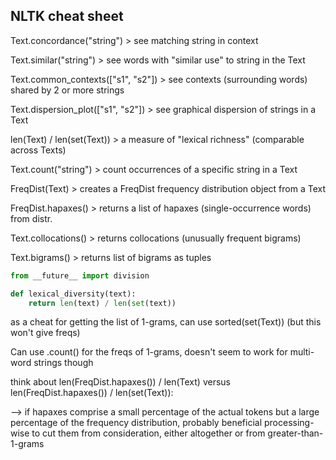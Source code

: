 ## NLTK cheat sheet

Text.concordance("string")          >   see matching string in context

Text.similar("string")              >   see words with "similar use" to string in the Text

Text.common_contexts(["s1", "s2"])  >   see contexts (surrounding words) shared by 2 or more strings

Text.dispersion_plot(["s1", "s2"])  >   see graphical dispersion of strings in a Text

len(Text) / len(set(Text))          >   a measure of "lexical richness" (comparable across Texts)

Text.count("string")                >   count occurrences of a specific string in a Text

FreqDist(Text)                      >   creates a FreqDist frequency distribution object from a Text

FreqDist.hapaxes()                  >   returns a list of hapaxes (single-occurrence words) from distr.

Text.collocations()                 >   returns collocations (unusually frequent bigrams)

Text.bigrams()                      >   returns list of bigrams as tuples







```python
from __future__ import division

def lexical_diversity(text):
    return len(text) / len(set(text))
```





<!---------------------------------------------------------------------------------------------->
as a cheat for getting the list of 1-grams, can use sorted(set(Text)) (but this won't give freqs)

Can use .count() for the freqs of 1-grams, doesn't seem to work for multi-word strings though

think about len(FreqDist.hapaxes()) / len(Text) versus len(FreqDist.hapaxes()) / len(set(Text)):

--> if hapaxes comprise a small percentage of the actual tokens but a large percentage of the frequency distribution, probably beneficial processing-wise to cut them from consideration, either altogether or from greater-than-1-grams

<!---------------------------------------------------------------------------------------------->
